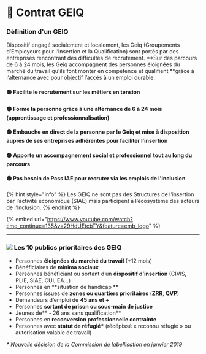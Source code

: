 # 📜 Contrat GEIQ

### Définition d'un GEIQ

Dispositif engagé socialement et localement, les Geiq (Groupements d’Employeurs pour l’Insertion et la Qualification) sont portés par des entreprises rencontrant des difficultés de recrutement. **Sur des parcours de 6 à 24 mois, les Geiq accompagnent des personnes éloignées du marché du travail qu’ils font monter en compétence et qualifient **grâce à l’alternance avec pour objectif l’accès à un emploi durable.

#### 🟢 Facilite le recrutement sur les métiers en tension&#x20;

#### 🟢 Forme la personne grâce à une alternance de 6 à 24 mois (apprentissage et professionnalisation)&#x20;

#### 🟢 Embauche en direct de la personne par le Geiq et mise à disposition auprès de ses entreprises adhérentes pour faciliter l’insertion

#### 🟢 Apporte un accompagnement social et professionnel tout au long du parcours&#x20;

#### 🟢 Pas besoin de Pass IAE pour recruter via les emplois de l'inclusion

{% hint style="info" %}
Les GEIQ ne sont pas des Structures de l’insertion par l’activité économique (SIAE) mais participent à l’écosystème des acteurs de l’Inclusion.
{% endhint %}



{% embed url="https://www.youtube.com/watch?time_continue=135&v=29HdUEtcbTY&feature=emb_logo" %}

****

### ![](.gitbook/assets/arrow-right-circle-1-.svg) Les 10 publics prioritaires des GEIQ

* Personnes **éloignées du marché du travail** (+12 mois) &#x20;
* Bénéficiaires de **minima sociaux**&#x20;
* Personnes bénéficiant ou sortant d’un **dispositif d’insertion** (CIVIS, PLIE, SIAE, CUI, EA...) &#x20;
* Personnes en **situation de handicap **
* Personnes issues de **zones ou quartiers prioritaires** ([**ZRR**](https://www.data.gouv.fr/fr/datasets/zones-de-revitalisation-rurale-zrr/), [**QVP**](https://sig.ville.gouv.fr))&#x20;
* Demandeurs d’emploi de **45 ans et +**
* Personnes **sortant de prison ou sous-main de justice**&#x20;
* Jeunes de** - 26 ans sans qualification**&#x20;
* Personnes en **reconversion professionnelle contrainte** &#x20;
* Personnes avec **statut de réfugié\*** (récépissé « reconnu réfugié » ou autorisation valable de travail)

_\* Nouvelle décision de la Commission de labellisation en janvier 2019_
